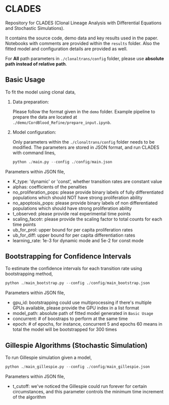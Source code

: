 # CLADES

Repository for CLADES (Clonal Lineage Analysis with Differential Equations and Stochastic Simulations).

It contains the source code, demo data and key results used in the paper. Notebooks with comments are provided within the `results` folder. Also the fitted model and configuration details are provided as well.

For **All** path parameters in `./clonaltrans/config` folder, please use **absolute path instead of relative path**.

## Basic Usage

To fit the model using clonal data, 

1) Data preparation: 

    Please follow the format given in the `demo` folder. Example pipeline to prepare the data are located at `./demo/CordBlood_Refine/prepare_input.ipynb`.
    
2) Model configuration:

    Only parameters within the `./clonaltrans/config` folder needs to be modified. The parameters are stored in JSON format, and run CLADES with command lines,

    ``` python
    python ./main.py --config ./config/main.json
    ```

Parameters within JSON file,

- K_type: 'dynamic' or 'const', whether transition rates are constant value
- alphas: coefficients of the penalties
- no_proliferation_pops: please provide binary labels of fully differentiated populations which should NOT have strong proliferation ability
- no_apoptosis_pops: please provide binary labels of non differentiated populations which should have strong proliferation ability
- t_observed: please provide real experimental time points
- scaling_facotr: please provide the scaling factor to total counts for each time points 
- ub_for_prol: upper bound for per capita proliferation rates
- ub_for_diff: upper bound for per capita differentiation rates
- learning_rate: 1e-3 for dynamic mode and 5e-2 for const mode

## Bootstrapping for Confidence Intervals

To estimate the confidence intervals for each transition rate using bootstrapping method,

``` python
python ./main_bootstrap.py --config ./config/main_bootstrap.json
```

Parameters within JSON file,

- gpu_id: bootstrapping could use multiprocessing if there's multiple GPUs available, please provide the GPU index in a list format
- model_path: absolute path of fitted model generated in `Basic Usage`
- concurrent: # of boostraps to perform at the same time
- epoch: # of epochs, for instance, concurrent 5 and epochs 60 means in total the model will be bootstrapped for 300 times

## Gillespie Algorithms (Stochastic Simulation)

To run Gillespie simulation given a model,

``` python
python ./main_gillespie.py --config ./config/main_gillespie.json
```

Parameters within JSON file,

- t_cutoff: we've noticed the Gillespie could run forever for certain circumstances, and this parameter controls the minimum time increment of the algorithm
